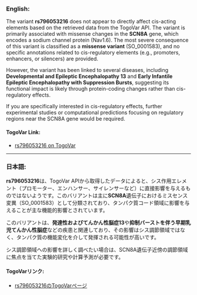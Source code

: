 ### English:
The variant **rs796053216** does not appear to directly affect cis-acting elements based on the retrieved data from the TogoVar API. The variant is primarily associated with missense changes in the **SCN8A** gene, which encodes a sodium channel protein (Nav1.6). The most severe consequence of this variant is classified as a **missense variant** (SO_0001583), and no specific annotations related to cis-regulatory elements (e.g., promoters, enhancers, or silencers) are provided.

However, the variant has been linked to several diseases, including **Developmental and Epileptic Encephalopathy 13** and **Early Infantile Epileptic Encephalopathy with Suppression Bursts**, suggesting its functional impact is likely through protein-coding changes rather than cis-regulatory effects.

If you are specifically interested in cis-regulatory effects, further experimental studies or computational predictions focusing on regulatory regions near the SCN8A gene would be required.

#### TogoVar Link:
- [rs796053216 on TogoVar](https://togovar.org/variant/rs796053216)

---

### 日本語:
**rs796053216**は、TogoVar APIから取得したデータによると、シス作用エレメント（プロモーター、エンハンサー、サイレンサーなど）に直接影響を与えるものではないようです。このバリアントは主に**SCN8A**遺伝子におけるミスセンス変異（SO_0001583）として分類されており、タンパク質コード領域に影響を与えることが主な機能的影響とされています。

このバリアントは、**発達性およびてんかん性脳症13**や**抑制バーストを伴う早期乳児てんかん性脳症**などの疾患と関連しており、その影響はシス調節領域ではなく、タンパク質の機能変化を介して発揮される可能性が高いです。

シス調節領域への影響を詳しく調べたい場合は、SCN8A遺伝子近傍の調節領域に焦点を当てた実験的研究や計算予測が必要です。

#### TogoVarリンク:
- [rs796053216のTogoVarページ](https://togovar.org/variant/rs796053216)
